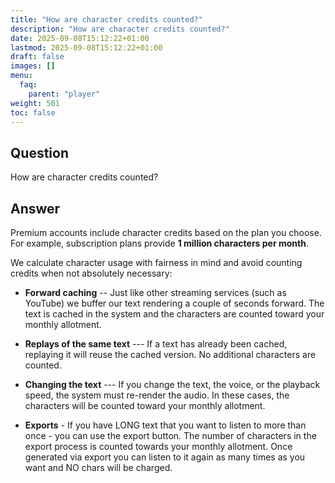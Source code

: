```yaml
---
title: "How are character credits counted?"
description: "How are character credits counted?"
date: 2025-09-08T15:12:22+01:00
lastmod: 2025-09-08T15:12:22+01:00
draft: false
images: []
menu:
  faq:
    parent: "player"
weight: 501
toc: false
---
```


## Question

How are character credits counted?


## Answer
Premium accounts include character credits based on the plan you choose.
For example, subscription plans provide **1 million characters per
month**.

We calculate character usage with fairness in mind and avoid counting
credits when not absolutely necessary:

- **Forward caching** -- Just like other streaming services (such as
  YouTube) we buffer our text rendering a couple of seconds forward. The
  text is cached in the system and the characters are
  counted toward your monthly allotment.

- **Replays of the same text** --- If a text has already been cached,
  replaying it will reuse the cached version. No additional characters
  are counted.

- **Changing the text** --- If you change the text, the voice, or the
  playback speed, the system must re-render the audio. In these cases,
  the characters will be counted toward your monthly
  allotment.

- **Exports** - If you have LONG text that you want to listen to more
  than once - you can use the export button. The number of characters in
  the export process is counted towards your monthly
  allotment. Once generated via export you can listen to it again as
  many times as you want and NO chars will be charged.

